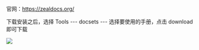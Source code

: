 官网：https://zealdocs.org/

下载安装之后，选择 Tools --- docsets --- 选择要使用的手册，点击 download即可下载


![](https://img2020.cnblogs.com/blog/1446249/202003/1446249-20200303002602774-2115578673.png)
